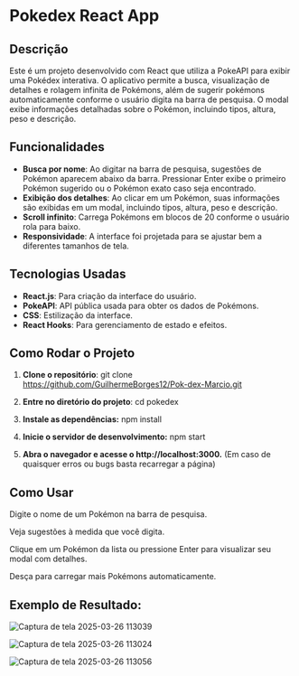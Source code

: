 # Pokedex React App

## Descrição

Este é um projeto desenvolvido com React que utiliza a PokeAPI para exibir uma Pokédex interativa. O aplicativo permite a busca, visualização de detalhes e rolagem infinita de Pokémons, além de sugerir pokémons automaticamente conforme o usuário digita na barra de pesquisa. O modal exibe informações detalhadas sobre o Pokémon, incluindo tipos, altura, peso e descrição.

## Funcionalidades

- **Busca por nome**: Ao digitar na barra de pesquisa, sugestões de Pokémon aparecem abaixo da barra. Pressionar Enter exibe o primeiro Pokémon sugerido ou o Pokémon exato caso seja encontrado.
- **Exibição dos detalhes**: Ao clicar em um Pokémon, suas informações são exibidas em um modal, incluindo tipos, altura, peso e descrição.
- **Scroll infinito**: Carrega Pokémons em blocos de 20 conforme o usuário rola para baixo.
- **Responsividade**: A interface foi projetada para se ajustar bem a diferentes tamanhos de tela.

## Tecnologias Usadas

- **React.js**: Para criação da interface do usuário.
- **PokeAPI**: API pública usada para obter os dados de Pokémons.
- **CSS**: Estilização da interface.
- **React Hooks**: Para gerenciamento de estado e efeitos.

## Como Rodar o Projeto

1. **Clone o repositório**:
   git clone https://github.com/GuilhermeBorges12/Pok-dex-Marcio.git
 
2. **Entre no diretório do projeto**:
    cd pokedex 

3. **Instale as dependências:**
    npm install

4. **Inicie o servidor de desenvolvimento:**
    npm start

5. **Abra o navegador e acesse o http://localhost:3000.** (Em caso de quaisquer erros ou bugs basta recarregar a página)

## Como Usar
Digite o nome de um Pokémon na barra de pesquisa.

Veja sugestões à medida que você digita.

Clique em um Pokémon da lista ou pressione Enter para visualizar seu modal com detalhes.

Desça para carregar mais Pokémons automaticamente.

## Exemplo de Resultado:

![Captura de tela 2025-03-26 113039](https://github.com/user-attachments/assets/68ac67f2-53cd-4cb1-922b-ad4732729f61)


![Captura de tela 2025-03-26 113024](https://github.com/user-attachments/assets/c18de7f6-21b5-4a70-8fc2-a247bc5e7301)


![Captura de tela 2025-03-26 113056](https://github.com/user-attachments/assets/f8ec8aab-a79d-4b9e-a43c-3849b12384b3)
